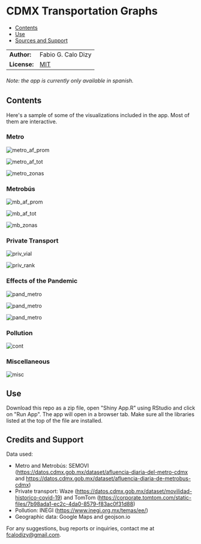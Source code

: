# CDMX Transportation Graphs
- [Contents](#contents)
- [Use](#use)
- [Sources and Support](#sources-and-support)

|              |                                                    |
|--------------|----------------------------------------------------|
| **Author:**  | Fabio G. Calo Dizy                                 |
| **License:** | [MIT](https://choosealicense.com/licenses/mit/)    |

###### Note: the app is currently only available in spanish.

## Contents
Here's a sample of some of the visualizations included in the app. Most of them are interactive.

### Metro
![metro_af_prom](screenshots/2-Metro-Af-Prom.PNG)

![metro_af_tot](screenshots/2-Metro-Af-Tot.PNG)

![metro_zonas](screenshots/2-Metro-Zonas.PNG)

### Metrobús
![mb_af_prom](screenshots/3-Mb-Af-Prom.PNG)

![mb_af_tot](screenshots/3-Mb-Af-Tot.PNG)

![mb_zonas](screenshots/3-Mb-Zonas.PNG)

### Private Transport
![priv_vial](screenshots/4-Priv-Vial.PNG)

![priv_rank](screenshots/4-Priv-Rank.PNG)

### Effects of the Pandemic
![pand_metro](screenshots/5-Pand-Metro.PNG)

![pand_metro](screenshots/5-Pand-Mb.PNG)

![pand_metro](screenshots/5-Pand-Priv.PNG)

### Pollution
![cont](screenshots/6-Cont.PNG)

### Miscellaneous
![misc](screenshots/7-Misc-Zonas.PNG)

## Use
Download this repo as a zip file, open "Shiny App.R" using RStudio and click on "Run App". 
The app will open in a browser tab. Make sure all the libraries listed at the top of the file
are installed.

## Credits and Support
Data used:

- Metro and Metrobús: SEMOVI (https://datos.cdmx.gob.mx/dataset/afluencia-diaria-del-metro-cdmx and https://datos.cdmx.gob.mx/dataset/afluencia-diaria-de-metrobus-cdmx)
- Private transport:  Waze (https://datos.cdmx.gob.mx/dataset/movilidad-historico-covid-19) and TomTom (https://corporate.tomtom.com/static-files/7b98ada1-ec2c-4da0-8579-f83ac0f31d88)
- Pollution: INEGI (https://www.inegi.org.mx/temas/ee/)
- Geographic data: Google Maps and geojson.io

For any suggestions, bug reports or inquiries, contact me at fcalodizy@gmail.com.
